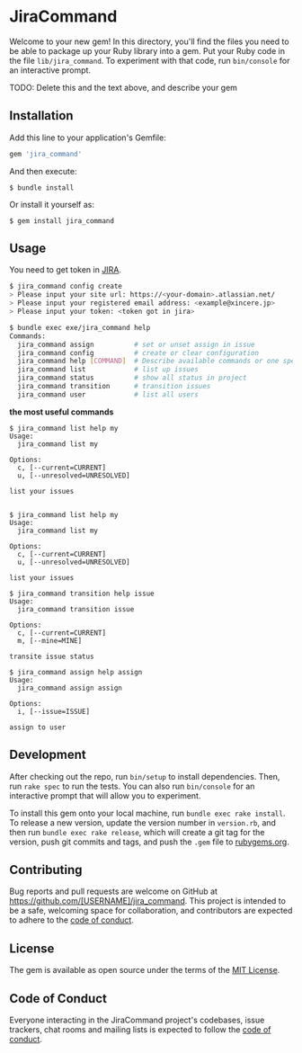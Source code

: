 # JiraCommand

Welcome to your new gem! In this directory, you'll find the files you need to be able to package up your Ruby library into a gem. Put your Ruby code in the file `lib/jira_command`. To experiment with that code, run `bin/console` for an interactive prompt.

TODO: Delete this and the text above, and describe your gem

## Installation

Add this line to your application's Gemfile:

```ruby
gem 'jira_command'
```

And then execute:

    $ bundle install

Or install it yourself as:

    $ gem install jira_command

## Usage

You need to get token in [JIRA](https://id.atlassian.com/manage-profile/security).

```bash
$ jira_command config create
> Please input your site url: https://<your-domain>.atlassian.net/
> Please input your registered email address: <example@xincere.jp>
> Please input your token: <token got in jira>

$ bundle exec exe/jira_command help
Commands:
  jira_command assign          # set or unset assign in issue
  jira_command config          # create or clear configuration
  jira_command help [COMMAND]  # Describe available commands or one specific command
  jira_command list            # list up issues
  jira_command status          # show all status in project
  jira_command transition      # transition issues
  jira_command user            # list all users
```

<b>the most useful commands</b>

```
$ jira_command list help my
Usage:
  jira_command list my

Options:
  c, [--current=CURRENT]
  u, [--unresolved=UNRESOLVED]

list your issues


$ jira_command list help my
Usage:
  jira_command list my

Options:
  c, [--current=CURRENT]
  u, [--unresolved=UNRESOLVED]

list your issues

$ jira_command transition help issue
Usage:
  jira_command transition issue

Options:
  c, [--current=CURRENT]
  m, [--mine=MINE]

transite issue status

$ jira_command assign help assign
Usage:
  jira_command assign assign

Options:
  i, [--issue=ISSUE]

assign to user
```

## Development

After checking out the repo, run `bin/setup` to install dependencies. Then, run `rake spec` to run the tests. You can also run `bin/console` for an interactive prompt that will allow you to experiment.

To install this gem onto your local machine, run `bundle exec rake install`. To release a new version, update the version number in `version.rb`, and then run `bundle exec rake release`, which will create a git tag for the version, push git commits and tags, and push the `.gem` file to [rubygems.org](https://rubygems.org).

## Contributing

Bug reports and pull requests are welcome on GitHub at https://github.com/[USERNAME]/jira_command. This project is intended to be a safe, welcoming space for collaboration, and contributors are expected to adhere to the [code of conduct](https://github.com/[USERNAME]/jira_command/blob/master/CODE_OF_CONDUCT.md).

## License

The gem is available as open source under the terms of the [MIT License](https://opensource.org/licenses/MIT).

## Code of Conduct

Everyone interacting in the JiraCommand project's codebases, issue trackers, chat rooms and mailing lists is expected to follow the [code of conduct](https://github.com/[USERNAME]/jira_command/blob/master/CODE_OF_CONDUCT.md).
